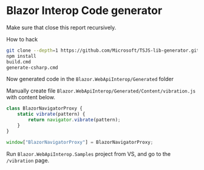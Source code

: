 Blazor Interop Code generator
===============================

Make sure that close this report recursively.

How to hack

```bash
git clone --depth=1 https://github.com/Microsoft/TSJS-lib-generator.git ./generator
npm install
build.cmd
generate-csharp.cmd
```

Now generated code in the `Blazor.WebApiInterop/Generated` folder


Manually create file `Blazor.WebApiInterop/Generated/Content/vibration.js` with content below.

```js
class BlazorNavigatorProxy {
    static vibrate(pattern) {
        return navigator.vibrate(pattern);
    }
}

window["BlazorNavigatorProxy"] = BlazorNavigatorProxy;
```

Run `Blazor.WebApiInterop.Samples` project from VS, and go to the `/vibration` page.